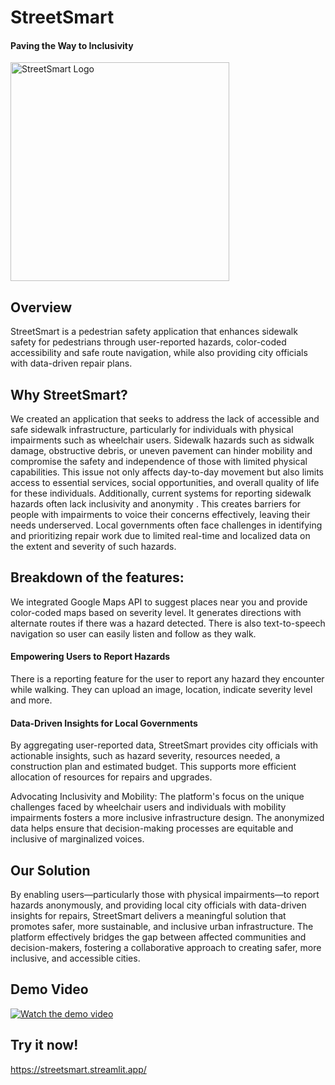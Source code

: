 # StreetSmart
#### Paving the Way to Inclusivity

<img width="350" alt="StreetSmart Logo" src="https://github.com/user-attachments/assets/26967a2c-2cdd-43d5-a610-932c4aeefa22">


## Overview
StreetSmart is a pedestrian safety application that enhances sidewalk safety for pedestrians through user-reported hazards, color-coded accessibility and safe route navigation, while also providing city officials with data-driven repair plans.

## Why StreetSmart?
We created an application that seeks to address the lack of accessible and safe sidewalk infrastructure, particularly for individuals with physical impairments such as wheelchair users. Sidewalk hazards such as sidwalk damage, obstructive debris, or uneven pavement can hinder mobility and compromise the safety and independence of those with limited physical capabilities.  This issue not only affects day-to-day movement but also limits access to essential services, social opportunities, and overall quality of life for these individuals. Additionally, current systems for reporting sidewalk hazards often lack inclusivity and anonymity . This creates barriers for people with impairments to voice their concerns effectively, leaving their needs underserved. Local governments often face challenges in identifying and prioritizing repair work due to limited real-time and localized data on the extent and severity of such hazards.


## Breakdown of the features:
We integrated Google Maps API to suggest places near you and provide color-coded maps based on severity level. It generates directions with alternate routes if there was a hazard detected. There is also text-to-speech navigation so user can easily listen and follow as they walk.

#### Empowering Users to Report Hazards
There is a reporting feature for the user to report any hazard they encounter while walking. They can upload an image, location, indicate severity level and more. 

#### Data-Driven Insights for Local Governments
By aggregating user-reported data, StreetSmart provides city officials with actionable insights, such as hazard severity, resources needed, a construction plan and estimated budget. This supports more efficient allocation of resources for repairs and upgrades.

Advocating Inclusivity and Mobility: The platform's focus on the unique challenges faced by wheelchair users and individuals with mobility impairments fosters a more inclusive infrastructure design. The anonymized data helps ensure that decision-making processes are equitable and inclusive of marginalized voices.



## Our Solution
By enabling users—particularly those with physical impairments—to report hazards anonymously, and providing local city officials with data-driven insights for repairs, StreetSmart delivers a meaningful solution that promotes safer, more sustainable, and inclusive urban infrastructure. The platform effectively bridges the gap between affected communities and decision-makers, fostering a collaborative approach to creating safer, more inclusive, and accessible cities.



## Demo Video
[![Watch the demo video](https://img.youtube.com/vi/w1j6FtyK9QE/0.jpg)](https://youtu.be/w1j6FtyK9QE)

## Try it now!
https://streetsmart.streamlit.app/


